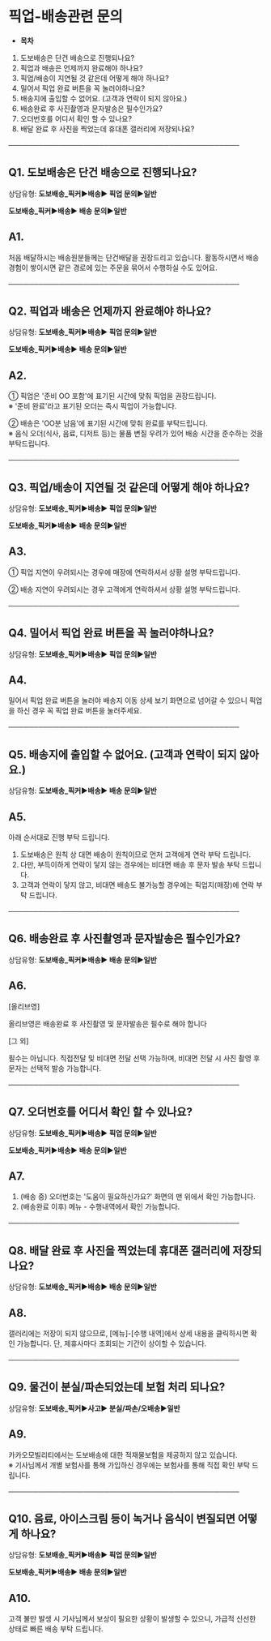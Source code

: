 # 픽업-배송관련 문의

* **목차**

1. 도보배송은 단건 배송으로 진행되나요?
2. 픽업과 배송은 언제까지 완료해야 하나요?
3. 픽업/배송이 지연될 것 같은데 어떻게 해야 하나요?
4. 밀어서 픽업 완료 버튼을 꼭 눌러야하나요?
5. 배송지에 출입할 수 없어요. (고객과 연락이 되지 않아요.)
6. 배송완료 후 사진촬영과 문자발송은 필수인가요?
7. 오더번호를 어디서 확인 할 수 있나요?
8. 배달 완료 후 사진을 찍었는데 휴대폰 갤러리에 저장되나요?

──────────────────────────────────────────────

**Q1. 도보배송은 단건 배송으로 진행되나요?**
----------------------------

상담유형: **도보배송\_픽커▶배송▶ 픽업 문의▶일반**

**도보배송\_픽커▶배송▶ 배송 문의▶일반**

**A1.**
-------

처음 배달하시는 배송원분들께는 단건배달을 권장드리고 있습니다. 활동하시면서 배송경험이 쌓이시면 같은 경로에 있는 주문을 묶어서 수행하실 수도 있어요.

──────────────────────────────────────────────

**Q2. 픽업과 배송은 언제까지 완료해야 하나요?**
------------------------------

상담유형: **도보배송\_픽커▶배송▶ 픽업 문의▶일반**

**도보배송\_픽커▶배송▶ 배송 문의▶일반**

**A2.**
-------

① 픽업은 '준비 OO 포함'에 표기된 시간에 맞춰 픽업을 권장드립니다.  
※ '준비 완료'라고 표기된 오더는 즉시 픽업이 가능합니다.

② 배송은 'OO분 남음'에 표기된 시간에 맞춰 완료를 부탁드립니다.  
※ 음식 오더(식사, 음료, 디저트 등)는 물품 변질 우려가 있어 배송 시간을 준수하는 것을 부탁드립니다.

──────────────────────────────────────────────

**Q3. 픽업/배송이 지연될 것 같은데 어떻게 해야 하나요?**
------------------------------------

상담유형: **도보배송\_픽커▶배송▶ 픽업 문의▶일반**

**도보배송\_픽커▶배송▶ 배송 문의▶일반**

**A3.**
-------

① 픽업 지연이 우려되시는 경우에 매장에 연락하셔서 상황 설명 부탁드립니다.

② 배송 지연이 우려되시는 경우 고객에게 연락하셔서 상황 설명 부탁드립니다.

──────────────────────────────────────────────

**Q4. 밀어서 픽업 완료 버튼을 꼭 눌러야하나요?**
-------------------------------

상담유형: **도보배송\_픽커▶배송▶ 픽업 문의▶일반**

**A4.**
-------

밀어서 픽업 완료 버튼을 눌러야 배송지 이동 상세 보기 화면으로 넘어갈 수 있으니 픽업을 하신 경우 꼭 픽업 완료 버튼을 눌러주세요.

──────────────────────────────────────────────

**Q5. 배송지에 출입할 수 없어요. (고객과 연락이 되지 않아요.)**
-----------------------------------------

상담유형: **도보배송\_픽커▶배송▶ 배송 문의▶일반**

**A5.**
-------

아래 순서대로 진행 부탁 드립니다.  
1. 도보배송은 원칙 상 대면 배송이 원칙이므로 먼저 고객에게 연락 부탁 드립니다.  
2. 다만, 부득이하게 연락이 닿지 않는 경우에는 비대면 배송 후 문자 발송 부탁 드립니다.  
3. 고객과 연락이 닿지 않고, 비대면 배송도 불가능할 경우에는 픽업지(매장)에 연락 부탁 드립니다.

──────────────────────────────────────────────

**Q6. 배송완료 후 사진촬영과 문자발송은 필수인가요?**
---------------------------------

상담유형: **도보배송\_픽커▶배송▶ 배송 문의▶일반**

**A6.**
-------

[올리브영]

올리브영은 배송완료 후 사진촬영 및 문자발송은 필수로 해야 합니다

[그 외]

필수는 아닙니다. 직접전달 및 비대면 전달 선택 가능하며, 비대면 전달 시 사진 촬영 후 문자는 선택적 발송 가능합니다.

──────────────────────────────────────────────

**Q7. 오더번호를 어디서 확인 할 수 있나요?**
-----------------------------

상담유형: **도보배송\_픽커▶배송▶ 픽업 문의▶일반**

**도보배송\_픽커▶배송▶ 배송 문의▶일반**

**A7.**
-------

1. (배송 중) 오더번호는 '도움이 필요하신가요?' 화면의 맨 위에서 확인 가능합니다.   
2. (배송완료 이후) 메뉴 - 수행내역에서 확인 가능합니다.

──────────────────────────────────────────────

**Q8. 배달 완료 후 사진을 찍었는데 휴대폰 갤러리에 저장되나요?**
----------------------------------------

상담유형: **도보배송\_픽커▶배송▶ 배송 문의▶일반**

**A8.**
-------

갤러리에는 저장이 되지 않으므로, [메뉴]-[수행 내역]에서 상세 내용을 클릭하시면 확인 가능합니다. 단, 제휴사마다 조회되는 기간이 상이할 수 있습니다.

──────────────────────────────────────────────

**Q9. 물건이 분실/파손되었는데 보험 처리 되나요?**
--------------------------------

상담유형: **도보배송\_픽커▶사고▶ 분실/파손/오배송▶일반**

**A9.**
-------

카카오모빌리티에서는 도보배송에 대한 적재물보험을 제공하지 않고 있습니다.  
※ 기사님께서 개별 보험사를 통해 가입하신 경우에는 보험사를 통해 직접 확인 부탁 드립니다.

──────────────────────────────────────────────

**Q10. 음료, 아이스크림 등이 녹거나 음식이 변질되면 어떻게 하나요?**
-------------------------------------------

상담유형: **도보배송\_픽커▶배송▶ 픽업 문의▶일반**

**도보배송\_픽커▶배송▶ 배송 문의▶일반**

**A10.**
--------

고객 불만 발생 시 기사님께서 보상이 필요한 상황이 발생할 수 있으니, 가급적 신선한 상태로 빠른 배송 부탁 드립니다.